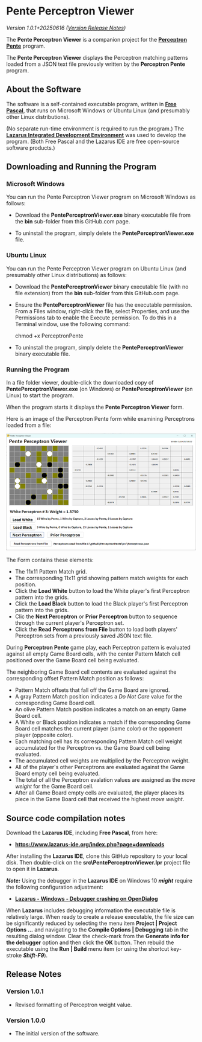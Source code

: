 # Pente Perceptron Viewer

_Version 1.0.1+20250616  ([Version Release Notes](#ReleaseNotes))_ 

The **Pente Perceptron Viewer** is a companion project for the **[Perceptron Pente](https://github.com/rrutt/PerceptronPente)** program.

The **Pente Perceptron Viewer** displays the Perceptron matching patterns loaded from a JSON text file previously written by the **Perceptron Pente** program.

## About the Software

The software is a self-contained executable program, written in **[Free Pascal](https://www.freepascal.org/)**, that runs on Microsoft Windows or Ubuntu Linux (and presumably other Linux distributions).

(No separate run-time environment is required to run the program.)
The **[Lazarus Integrated Development Environment](https://www.lazarus-ide.org/)** was used to develop the program.
(Both Free Pascal and the Lazarus IDE are free open-source software products.) 

## Downloading and Running the Program

### Microsoft Windows

You can run the Pente Perceptron Viewer program on Microsoft Windows as follows:

- Download the **PentePerceptronViewer.exe** binary executable file from the **bin** sub-folder from this GitHub.com page.

- To uninstall the program, simply delete the **PentePerceptronViewer.exe** file.

### Ubuntu Linux

You can run the Pente Perceptron Viewer program on Ubuntu Linux (and presumably other Linux distributions) as follows:

- Download the **PentePerceptronViewer** binary executable file (with no file extension) from the **bin** sub-folder from this GitHub.com page.

- Ensure the **PentePerceptronViewer** file has the executable permission.  From a Files window, right-click the file, select Properties, and use the Permissions tab to enable the Execute permission.  To do this in a Terminal window, use the following command:
  
    chmod +x PerceptronPente

- To uninstall the program, simply delete the **PentePerceptronViewer** binary executable file.

### Running the Program

In a file folder viewer, double-click the downloaded copy of **PentePerceptronViewer.exe** (on Windows) or **PentePerceptronViewer** (on Linux) to start the program.

When the program starts it displays the **Pente Perceptron Viewer** form.

Here is an image of the Perceptron Pente form while examining Perceptrons loaded from a file:

![PentePerceptronViewer Form](img/PentePerceptronViewer-Form.png?raw=true "PentePerceptronViewer Form")

The Form contains these elements:

- The 11x11 Pattern Match grid.
- The corresponding 11x11 grid showing pattern match weights for each position.
- Click the **Load White** button to load the White player's first Perceptron pattern into the grids.
- Click the **Load Black** button to load the Black player's first Perceptron pattern into the grids.
- Clic the **Next Perceptron** or **Prior Perceptron** button to sequence through the current player's Perceptron set.
- Click the **Read Perceptrons from File** button to load both players' Perceptron sets from a previously saved JSON text file. 

During **Perceptron Pente** game play, each Perceptron pattern is evaluated against all empty Game Board cells, with the center Pattern Match cell positioned over the Game Board cell being evaluated.

The neighboring Game Board cell contents are evaluated against the corresponding offset Pattern Match position as follows:

- Pattern Match offsets that fall off the Game Board are ignored.
- A gray Pattern Match position indicates a _Do Not Care_ value for the corresponding Game Board cell.
- An olive Pattern Match position indicates a match on an empty Game Board cell.
- A White or Black position indicates a match if the corresponding Game Board cell matches the current player (same color) or the opponent player (opposite color).
- Each matching cell has its corresponding Pattern Match cell weight accumulated for the Perceptron vs. the Game Board cell being evaluated.
- The accumulated cell weights are multiplied by the Perceptron weight.
- All of the player's other Perceptrons are evaluated against the Game Board empty cell being evaluated.
- The total of all the Perceptron evalation values are assigned as the _move weight_ for the Game Board cell.
- After all Game Board empty cells are evaluated, the player places its piece in the Game Board cell that received the highest _move weight_.

## Source code compilation notes

Download the **Lazarus IDE**, including **Free Pascal**, from  here:

- **<https://www.lazarus-ide.org/index.php?page=downloads>**

After installing the **Lazarus IDE**, clone this GitHub repository to your local disk.
Then double-click on the **src\PentePerceptronViewer.lpr** project file to open it in **Lazarus**. 

_**Note:**_ Using the debugger in the **Lazarus IDE** on Windows 10 _**might**_ require the following configuration adjustment:

- **[Lazarus - Windows - Debugger crashing on OpenDialog](https://www.tweaking4all.com/forum/delphi-lazarus-free-pascal/lazarus-windows-debugger-crashing-on-opendialog/)**

When **Lazarus** includes debugging information the executable file is relatively large.
When ready to create a release executable, the file size can be significantly reduced by selecting the menu item **Project | Project Options ...** and navigating to the **Compile Options | Debugging** tab in the resulting dialog window.
Clear the check-mark from the **Generate info for the debugger** option and then click the **OK** button.
Then rebuild the executable using the **Run | Build** menu item (or using the shortcut key-stroke _**Shift-F9**_).

<a name="ReleaseNotes"></a>

## Release Notes

### Version 1.0.1

- Revised formatting of Perceptron weight value.

### Version 1.0.0

- The initial version of the software.
